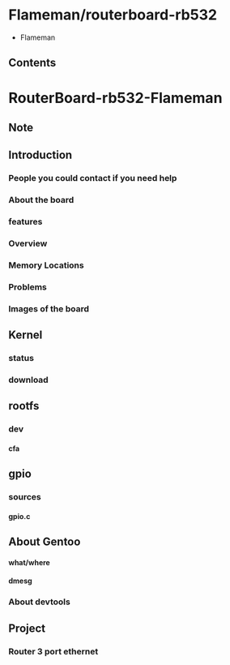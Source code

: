 # Flameman/routerboard-rb532
* Flameman
## Contents
# RouterBoard-rb532-Flameman
## Note
## Introduction
### People you could contact if you need help
### About the board
### features
### Overview
### Memory Locations
### Problems
### Images of the board
## Kernel
### status
### download
## rootfs
### dev
#### cfa
## gpio
### sources
#### gpio.c
## About Gentoo
#### what/where
#### dmesg
### About devtools
## Project
### Router 3 port ethernet
